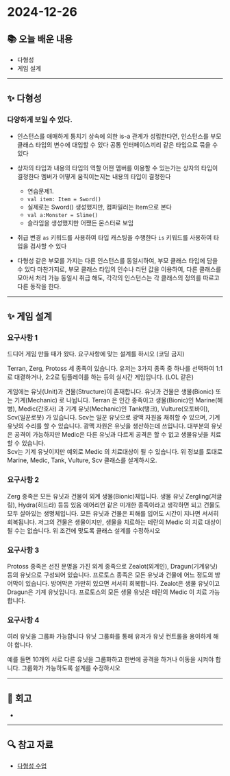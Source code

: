 # 2024-12-26

## 📚 오늘 배운 내용
- 다형성
- 게임 설계

---

## ✨ 다형성
### 다양하게 보일 수 있다.

- 인스턴스를 애매하게 퉁치기
상속에 의한 is-a 관계가 성립한다면, 인스턴스를 부모 클래스 타입의 변수에 대입할 수 있다
공통 인터페이스끼리 같은 타입으로 묶을 수 있다

- 상자의 타입과 내용의 타입의 역할
어떤 멤버를 이용할 수 있는가는 상자의 타입이 결정한다
멤버가 어떻게 움직이는지는 내용의 타입이 결정한다
  - 연습문제1. 
  - `val item: Item = Sword()` 
  - 실제로는 Sword() 생성했지만, 컴파일러는 Item으로 본다
  - `val a:Monster = Slime()`
  - 슬라임을 생성했지만 어쨌든 몬스터로 보임

- 취급 변경
`as` 키워드를 사용하여 타입 캐스팅을 수행한다
`is` 키워드를 사용하여 타입을 검사할 수 있다

- 다형성
같은 부모를 가지는 다른 인스턴스를 동일시하여, 부모 클래스 타입에 담을 수 있다
마찬가지로, 부모 클래스 타입의 인수나 리턴 값을 이용하여, 다른 클래스를 모아서 처리 가능
동일시 취급 해도, 각각의 인스턴스는 각 클래스의 정의를 따르고 다른 동작을 한다.

---
## ✨ 게임 설계
### 요구사항 1
드디어 게임 만들 때가 왔다. 요구사항에 맞는 설계를 하시오 (코딩 금지)

Terran, Zerg, Protoss 세 종족이 있습니다.
유저는 3가지 종족 중 하나를 선택하여 1:1로 대결하거나, 2:2로 팀플레이를 하는 등의 실시간 게임입니다. (LOL 같은)

게임에는 유닛(Unit)과 건물(Structure)이 존재합니다. 
유닛과 건물은 생물(Bionic) 또는 기계(Mechanic) 로 나뉩니다.
Terran 은 인간 종족이고 
생물(Bionic)인 Marine(해병), Medic(간호사) 과 
기계 유닛(Mechanic)인 Tank(탱크), Vulture(오토바이), Scv(일꾼로봇) 가 있습니다.
Scv는 일꾼 유닛으로 광맥 자원을 채취할 수 있으며, 기계 유닛의 수리를 할 수 있습니다.
광맥 자원은 유닛을 생산하는데 쓰입니다.
대부분의 유닛은 공격이 가능하지만 Medic은 다른 유닛과 다르게 공격은 할 수 없고 생물유닛을 치료할 수 있습니다.  
Scv는 기계 유닛이지만 예외로 Medic 의 치료대상이 될 수 있습니다.
위 정보를 토대로 Marine, Medic, Tank, Vulture, Scv 클래스를 설계하시오.


### 요구사항 2
Zerg 종족은 모든 유닛과 건물이 외계 생물(Bionic)체입니다.
생물 유닛 Zergling(저글링), Hydra(히드라) 등등 있음
에어리언 같은 미개한 종족이라고 생각하면 되고 건물도 모두 살아있는 생명체입니다.
모든 유닛과 건물은 피해를 입어도 시간이 지나면 서서히 회복됩니다.
저그의 건물은 생물이지만, 생물을 치료하는 테란의 Medic 의 치료 대상이 될 수는 없습니다.
위 조건에 맞도록 클래스 설계를 수정하시오


### 요구사항 3
Protoss 종족은 선진 문명을 가진 외계 종족으로 Zealot(외계인), Dragun(기계유닛) 등의 유닛으로 구성되어 있습니다.
프로토스 종족은 모든 유닛과 건물에 어느 정도의 방어막이 있습니다.
방어막은 가만히 있으면 서서히 회복합니다.
Zealot은 생물 유닛이고 Dragun은 기계 유닛입니다.
프로토스의 모든 생물 유닛은 테란의 Medic 이 치료 가능합니다.


### 요구사항 4
여러 유닛을 그룹화 가능합니다
유닛 그룹화를 통해 유저가 유닛 컨트롤을 용이하게 해야 합니다.

예를 들면 10개의 서로 다른 유닛을 그룹화하고 한번에 공격을 하거나 이동을 시켜야 합니다.
그룹화가 가능하도록 설계를 수정하시오

---

## 🤔 회고
- 

---

## 🔍 참고 자료
- [다형성 수업](https://docs.google.com/presentation/d/1ur2ykrcRdwF-yfxqgTv3N4BN75bFeRk-3_HuYz11wwE/edit#slide=id.g27055760edd_0_389)
